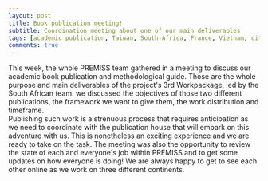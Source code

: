 ```yaml
---
layout: post
title: Book publication meeting! 
subtitle: Coordination meeting about one of our main deliverables
tags: [academic publication, Taiwan, South-Africa, France, Vietnam, citizen science, case study, transdisciplinarity]
comments: true
---
```


This week, the whole PREMISS team gathered in a meeting to discuss our academic book publication and methodological guide. 
Those are the whole purpose and main deliverables of the project's 3rd Workpackage, led by the South African team. 
we discussed the objectives of those two different publications, the framework we want to give them, the work distribution and timeframe.  
Publishing such work is a strenuous process that requires anticipation as we need to coordinate with the publication house that will embark on this adventure with us. 
This is nonetheless an exciting experience and we are ready to take on the task. 
The meeting was also the opportunity to review the state of each and everyone's job within PREMISS and to get some updates on how everyone is doing! 
We are always happy to get to see each other online as we work on three different continents. 
